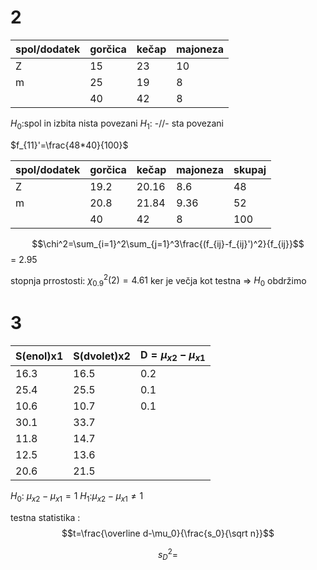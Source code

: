 # 2
| spol/dodatek | gorčica | kečap | majoneza |
| ------------ | ------- | ----- | -------- |
| Z            | 15      | 23    | 10       |
| m            | 25      | 19    | 8        |
|              | 40      | 42    | 8        | 

$H_0:$spol in izbita nista povezani
$H_1:$ -//- sta povezani

$f_{11}'=\frac{48*40}{100}$

| spol/dodatek | gorčica | kečap | majoneza | skupaj |
| ------------ | ------- | ----- | -------- | ------ |
| Z            | 19.2    | 20.16 | 8.6      | 48     |
| m            | 20.8    | 21.84 | 9.36     | 52     |
|              | 40      | 42    | 8        | 100    | 

$$\chi^2=\sum_{i=1}^2\sum_{j=1}^3\frac{(f_{ij}-f_{ij}')^2}{f_{ij}}$$
= 2.95

stopnja prrostosti:
$\chi_{0.9}^2(2)=4.61$
ker je večja kot testna => $H_0$ obdržimo

# 3
| S(enol)x1 | S(dvolet)x2 | D$=\mu_{x2}-\mu_{x1}$ |
| --------- | ----------- | --------------------- |
| 16.3      | 16.5        | 0.2                   |
| 25.4      | 25.5        | 0.1                   |
| 10.6      | 10.7        | 0.1                   |
| 30.1      | 33.7        |                       |
| 11.8      | 14.7        |                       |
| 12.5      | 13.6        |                       |
| 20.6      | 21.5        |                       |

$H_0:$ $\mu_{x2}-\mu_{x1}=1$
$H_1:$$\mu_{x2}-\mu_{x1}\ne1$


testna statistika :
$$t=\frac{\overline d-\mu_0}{\frac{s_0}{\sqrt n}}$$

$$s_D^2=$$